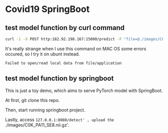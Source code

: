 # Covid19 SpringBoot

## test model function by curl command

```bash
curl -i -X POST http:182.92.198.167:15000/predict -F "file=@./images/C0K_PA11_SE8.nii.gz/"
```
It's really strange when I use this command on MAC OS some errors occured, so I try it on ubunt instead.

`Failed to open/read local data from file/application`


## test model function by springboot

This is just a toy demo, which aims to serve PyTorch model with SpringBoot. 
 

At first, git clone this repo.

Then, start running springboot project.

Lastly, access `127.0.0.1:8080/detect' , upload the `./images/C0K_PA11_SE8.nii.gz'. 







